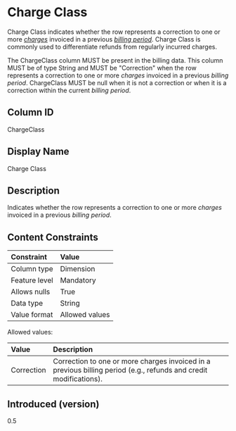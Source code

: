 # Charge Class

Charge Class indicates whether the row represents a correction to one or more [*charges*](#glossary:charge) invoiced in a previous [*billing period*](#glossary:billing-period). Charge Class is commonly used to differentiate refunds from regularly incurred charges.

The ChargeClass column MUST be present in the billing data. This column MUST be of type String and MUST be "Correction" when the row represents a correction to one or more *charges* invoiced in a previous *billing period*. ChargeClass MUST be null when it is not a correction or when it is a correction within the current *billing period*.

## Column ID

ChargeClass

## Display Name

Charge Class

## Description

Indicates whether the row represents a correction to one or more *charges* invoiced in a previous *billing period*.

## Content Constraints

| Constraint      | Value          |
|:----------------|:---------------|
| Column type     | Dimension      |
| Feature level   | Mandatory      |
| Allows nulls    | True           |
| Data type       | String         |
| Value format    | Allowed values |

Allowed values:

| Value      | Description |
|:---------- |:------------|
| Correction | Correction to one or more charges invoiced in a previous billing period (e.g., refunds and credit modifications). |

## Introduced (version)

0.5
